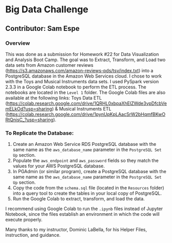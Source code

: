# Big Data Challenge

## Contributor: Sam Espe

### Overview

This was done as a submission for Homework #22 for Data Visualization and Analysis Boot Camp. The goal was to Extract, Transform, and Load two data sets from Amazon customer reviews (https://s3.amazonaws.com/amazon-reviews-pds/tsv/index.txt) into a PostgreSQL database in the Amazon Web Services cloud. I chose to work with the Toys and Musical Instruments data sets. I used PySpark version 2.3.3 in a Google Colab notebook to perform the ETL process. The notebooks are located in the `Level 1` folder. The Google Colab files are also available at the following links: Toys Data ETL (https://colab.research.google.com/drive/1QRHL0xbpaXhElZWde3vpDfcbVemELkOd?usp=sharing) & Musical Instruments ETL (https://colab.research.google.com/drive/1pynUpKpLAacSrW2bHqmfBKwORtQnisC_?usp=sharing).


### To Replicate the Database:
1. Create an Amazon Web Service RDS PostgreSQL database with the same name as the `aws_database_name` parameter in the `PostgreSQL Set Up` section.
1. Populate the `aws_endpoint` and `aws_password` fields so they match the values for your AWS PostgreSQL database.
1. In PGAdmin (or similar program), create a PostgreSQL database with the same name as the `aws_database_name` parameter in the `PostgreSQL Set Up` section.
1. Copy the code from the `schema.sql` file (located in the `Resources` folder) into a query tool to create the tables in your local copy of PostgreSQL.
1. Run the Google Colab to extract, transform, and load the data.

I recommend using Google Colab to run the `.ipynb` files instead of Jupyter Notebook, since the files establish an environment in which the code will execute properly.

Many thanks to my instructor, Dominic LaBella, for his Helper Files, instruction, and guidance.
